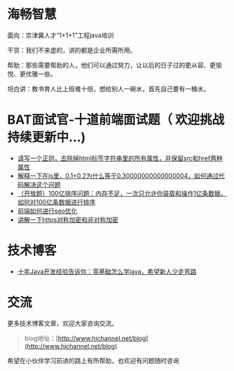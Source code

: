 # 海畅智慧 #


面向：京津冀人才“1+1+1”工程java培训

干货：我们不来虚的，讲的都是企业所需所用。

帮助：那些需要帮助的人，他们可以通过努力，让以后的日子过的更从容、更愉悦、更优雅一些。

坦白讲：教书育人比上班难十倍，想给别人一碗水，首先自己要有一桶水。


# BAT面试官-十道前端面试题（ 欢迎挑战 持续更新中...) #


* [请写一个正则，去除掉html标签字符串里的所有属性，并保留src和href两种属性](https://github.com/hichannel/issuses/issues/1)  
* [解释一下在js里，0.1+0.2为什么等于0.30000000000000004，如何通过代码解决这个问题](https://github.com/hichannel/issuses/issues/2)  
* [（开放题）100亿排序问题：内存不足，一次只允许你装载和操作1亿条数据，如何对100亿条数据进行排序](https://github.com/hichannel/issuses/issues/3)  
* [前端如何进行seo优化](https://github.com/hichannel/issuses/issues/4)
* [讲解一下https对称加密和非对称加密](https://github.com/hichannel/issuses/issues/5) 



# 技术博客 #


* [十年Java开发经验告诉你：零基础怎么学java，希望新人少走弯路](https://github.com/hichannel/blog/issues/1)


# 交流 #  

更多技术博客文章，欢迎大家咨询交流。  

>blog地址：[http://www.hichannel.net/blog](http://www.hichannel.net/blog)

希望在小伙伴学习前进的路上有所帮助，也欢迎有问题随时咨询 
